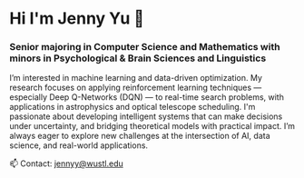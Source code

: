 # Hi I'm Jenny Yu 👋

### Senior majoring in Computer Science and Mathematics with minors in Psychological & Brain Sciences and Linguistics

I’m interested in machine learning and data-driven optimization. My research focuses on applying reinforcement learning techniques — especially Deep Q-Networks (DQN) — to real-time search problems, with applications in astrophysics and optical telescope scheduling. I'm passionate about developing intelligent systems that can make decisions under uncertainty, and bridging theoretical models with practical impact. I’m always eager to explore new challenges at the intersection of AI, data science, and real-world applications.  

📫 Contact: [jennyy@wustl.edu](mailto:jennyy@wustl.edu)
